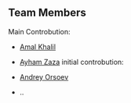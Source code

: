 ## Team Members

Main Controbution:
- [Amal Khalil](https://www.linkedin.com/in/amalkhalil/)
- [Ayham Zaza](https://www.linkedin.com/in/ayhamzaza/)
initial controbution:
- [Andrey Orsoev](https://www.linkedin.com/in/andreyorsoev/) 

- ..
